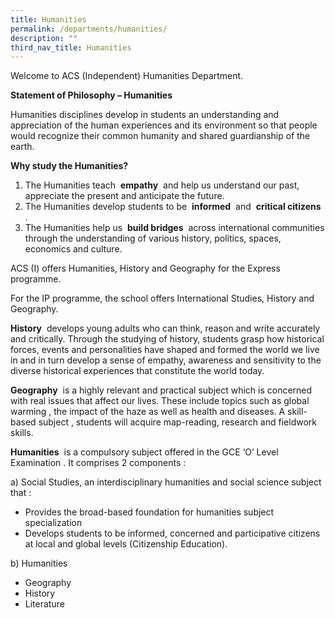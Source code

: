 ```yaml
---
title: Humanities
permalink: /departments/humanities/
description: ""
third_nav_title: Humanities
---
```

Welcome to ACS (Independent) Humanities Department.

**Statement of Philosophy – Humanities**

Humanities disciplines develop in students an understanding and appreciation of the human experiences and its environment so that people would recognize their common humanity and shared guardianship of the earth.

**Why study the Humanities?**

1.  The Humanities teach  **empathy**  and help us understand our past, appreciate the present and anticipate the future.
2.  The Humanities develop students to be  **informed**  and  **critical citizens** .
3.  The Humanities help us  **build bridges**  across international communities through the understanding of various history, politics, spaces, economics and culture.

ACS (I) offers Humanities, History and Geography for the Express programme.

For the IP programme, the school offers International Studies, History and Geography.

**History**  develops young adults who can think, reason and write accurately and critically. Through the studying of history, students grasp how historical forces, events and personalities have shaped and formed the world we live in and in turn develop a sense of empathy, awareness and sensitivity to the diverse historical experiences that constitute the world today.

**Geography**  is a highly relevant and practical subject which is concerned with real issues that affect our lives. These include topics such as global warming , the impact of the haze as well as health and diseases. A skill-based subject , students will acquire map-reading, research and fieldwork skills.

**Humanities**  is a compulsory subject offered in the GCE ‘O’ Level Examination . It comprises 2 components :

a) Social Studies, an interdisciplinary humanities and social science subject that :

*   Provides the broad-based foundation for humanities subject specialization
*   Develops students to be informed, concerned and participative citizens at local and global levels (Citizenship Education).

b) Humanities

*   Geography
*   History
*   Literature